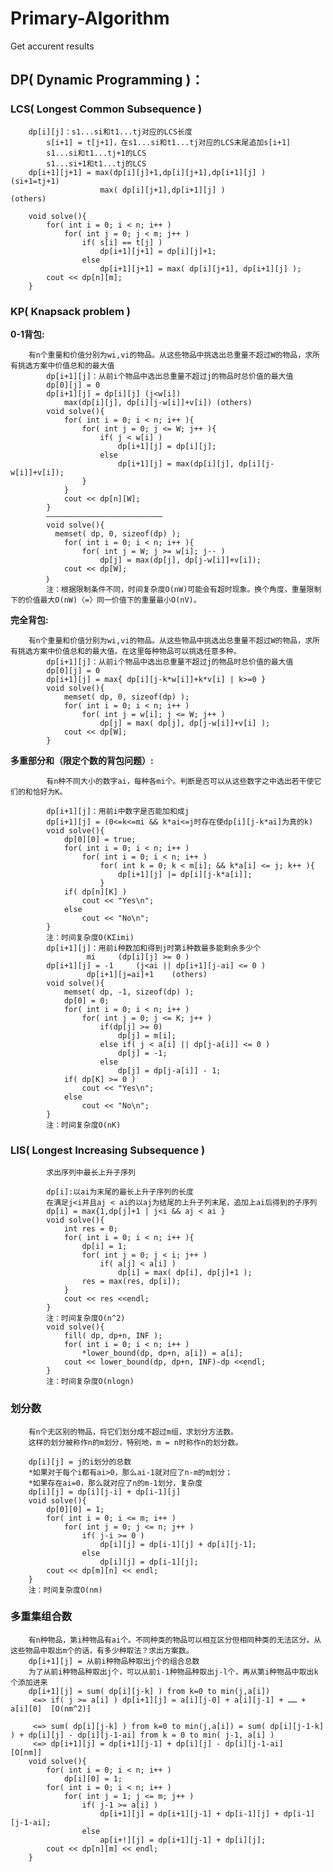 Primary-Algorithm
=================
Get accurent results

DP( Dynamic Programming )：
----------------------
### LCS( Longest Common Subsequence )
		dp[i][j]：s1...si和t1...tj对应的LCS长度
			s[i+1] = t[j+1]，在s1...si和t1...tj对应的LCS末尾追加s[i+1]
			s1...si和t1...tj+1的LCS
			s1...si+1和t1...tj的LCS 
		dp[i+1][j+1] = max(dp[i][j]+1,dp[i][j+1],dp[i+1][j] )     (si+1=tj+1)
                        max( dp[i][j+1],dp[i+1][j] )               (others)
```
	void solve(){   
		for( int i = 0; i < n; i++ )
			for( int j = 0; j < m; j++ )
				if( s[i] == t[j] )
					dp[i+1][j+1] = dp[i][j]+1;
				else
					dp[i+1][j+1] = max( dp[i][j+1], dp[i+1][j] );
		cout << dp[n][m];
	}
```

### KP( Knapsack problem )
__0-1背包:__
```
	有n个重量和价值分别为wi,vi的物品。从这些物品中挑选出总重量不超过W的物品，求所有挑选方案中价值总和的最大值
		dp[i+1][j]：从前i个物品中选出总重量不超过j的物品时总价值的最大值
		dp[0][j] = 0
		dp[i+1][j] = dp[i][j] (j<w[i])
			max(dp[i][j], dp[i][j-w[i]]+v[i]) (others)
		void solve(){
			for( int i = 0; i < n; i++ ){
				for( int j = 0; j <= W; j++ ){
					if( j < w[i] )
						dp[i+1][j] = dp[i][j];
					else
						dp[i+1][j] = max(dp[i][j], dp[i][j-w[i]]+v[i]);
				}
			}
			cout << dp[n][W];
		}
		——————————————————————————
		void solve(){
		  memset( dp, 0, sizeof(dp) );
			for( int i = 0; i < n; i++ ){
				for( int j = W; j >= w[i]; j-- )
					dp[j] = max(dp[j], dp[j-w[i]]+v[i]);
			cout << dp[W];
		｝
		注：根据限制条件不同，时间复杂度O(nW)可能会有超时现象。换个角度，重量限制下的价值最大O(nW)〈=〉同一价值下的重量最小O(nV)。
```
__完全背包:__
```
	有n个重量和价值分别为wi,vi的物品。从这些物品中挑选出总重量不超过W的物品，求所有挑选方案中价值总和的最大值。在这里每种物品可以挑选任意多种。
		dp[i+1][j]：从前i个物品中选出总重量不超过j的物品时总价值的最大值
		dp[0][j] = 0
		dp[i+1][j] = max{ dp[i][j-k*w[i]]+k*v[i] | k>=0 }
		void solve(){
			memset( dp, 0, sizeof(dp) );
			for( int i = 0; i < n; i++ )
				for( int j = w[i]; j <= W; j++ )
					dp[j] = max( dp[j], dp[j-w[i]]+v[i] );
			cout << dp[W];
		}
```
__多重部分和（限定个数的背包问题）:__
```
		有n种不同大小的数字ai，每种各mi个。判断是否可以从这些数字之中选出若干使它们的和恰好为K。
		
		dp[i+1][j]：用前i中数字是否能加和成j
		dp[i+1][j] = (0<=k<=mi && k*ai<=j时存在使dp[i][j-k*ai]为真的k)
		void solve(){
			dp[0][0] = true;
			for( int i = 0; i < n; i++ )
				for( int i = 0; i < n; i++ )
					for( int k = 0; k < m[i]; && k*a[i] <= j; k++ ){
						dp[i+1][j] |= dp[i][j-k*a[i]];
					}
			if( dp[n][K] )
				cout << "Yes\n";
			else
				cout << "No\n";
		}
		注：时间复杂度O(KΣimi)
		dp[i+1][j]：用前i种数加和得到j时第i种数最多能剩余多少个
			     mi		(dp[i][j] >= 0 )
		dp[i+1][j] = -1		(j<ai || dp[i+1][j-ai] <= 0 )
			     dp[i+1][j=ai]+1	(others)
		void solve(){
			memset( dp, -1, sizeof(dp) );
			dp[0] = 0;
			for( int i = 0; i < n; i++ )
				for( int j = 0; j <= K; j++ )
					if(dp[j] >= 0)
						dp[j] = m[i];
					else if( j < a[i] || dp[j-a[i]] <= 0 )
						dp[j] = -1;
					else
						dp[j] = dp[j-a[i]] - 1;
			if( dp[K] >= 0 )
				cout << "Yes\n";
			else
				cout << "No\n";
		}
		注：时间复杂度O(nK)
```
### LIS( Longest Increasing Subsequence )
```
		求出序列中最长上升子序列
		
		dp[i]:以ai为末尾的最长上升子序列的长度
		在满足j<i并且aj < ai的以aj为结尾的上升子列末尾，追加上ai后得到的子序列
		dp[i] = max{1,dp[j]+1 | j<i && aj < ai }
		void solve(){
			int res = 0;
			for( int i = 0; i < n; i++ ){
				dp[i] = 1;
				for( int j = 0; j < i; j++ )
					if( a[j] < a[i] )
						dp[i] = max( dp[i], dp[j]+1 );
				res = max(res, dp[i]);
			}
			cout << res <<endl;
		}
 		注：时间复杂度O(n^2)
 		void solve(){
 			fill( dp, dp+n, INF );
 			for( int i = 0; i < n; i++ )
 				*lower_bound(dp, dp+n, a[i]) = a[i];
 			cout << lower_bound(dp, dp+n, INF)-dp <<endl;
 		}
 		注：时间复杂度O(nlogn)
```
### 划分数
		有n个无区别的物品，将它们划分成不超过m组，求划分方法数。
		这样的划分被称作n的m划分，特别地，m = n时称作n的划分数。
		
		dp[i][j] = j的i划分的总数
		*如果对于每个i都有ai>0，那么ai-1就对应了n-m的m划分；
		*如果存在ai=0，那么就对应了n的m-1划分，复杂度
		dp[i][j] = dp[i][j-i] + dp[i-1][j]
		void solve(){
			dp[0][0] = 1;
			for( int i = 0; i <= m; i++ )
				for( int j = 0; j <= n; j++ )
					if( j-i >= 0 )
						dp[i][j] = dp[i-1][j] + dp[i][j-1];
					else
						dp[i][j] = dp[i-1][j];
			cout << dp[m][n] << endl;
		}
		注：时间复杂度O(nm)
### 多重集组合数
		有n种物品，第i种物品有ai个。不同种类的物品可以相互区分但相同种类的无法区分。从这些物品中取出m个的话，有多少种取法？求出方案数。
		dp[i+1][j] = 从前i种物品种取出j个的组合总数
		为了从前i种物品种取出j个，可以从前i-1种物品种取出j-l个，再从第i种物品中取出k个添加进来
		dp[i+1][j] = sum( dp[i][j-k] ) from k=0 to min(j,a[i]) 
		 <=> if( j >= a[i] ) dp[i+1][j] = a[i][j-0] + a[i][j-1] + …… + a[i][0]	[O(nm^2)]
		 
		 <=> sum( dp[i][j-k] ) from k=0 to min(j,a[i]) = sum( dp[i][j-1-k] ) + dp[i][j] - dp[i][j-1-ai] from k = 0 to min( j-1, a[i] )
		 <=> dp[i+1][j] = dp[i+1][j-1] + dp[i][j] - dp[i][j-1-ai]	[O[nm]]
		void solve(){
			for( int i = 0; i < n; i++ )
				dp[i][0] = 1;
			for( int i = 0; i < n; i++ )
				for( int j = 1; j <= m; j++ )
					if( j-1 >= a[i] )
						dp[i+1][j] = dp[i+1][j-1] + dp[i-1][j] + dp[i-1][j-1-ai];
					else
						ap[i+!][j] = dp[i+1][j-1] + dp[i][j];
			cout << dp[n][m] << endl;
		}
		
